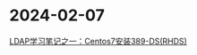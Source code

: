 # 2024-02-07

[LDAP学习笔记之一：Centos7安装389-DS(RHDS)](https://www.cnblogs.com/panwenbin-logs/p/16037479.html)
